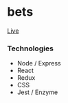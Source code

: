 # bets

[Live](https://bets-odds.herokuapp.com/decimalOddsMoreThanTwo)

### Technologies

- Node / Express
- React
- Redux
- CSS
- Jest / Enzyme
